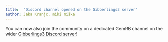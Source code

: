 ```yaml
---
title:  "Discord channel opened on the Gibberlings3 server"
author: Jaka Kranjc, miki miška
---
```


You can now also join the community on a dedicated GemRB channel on the wider
[Gibberlings3 Discord server](https://discordapp.com/invite/64rEVAk)!
